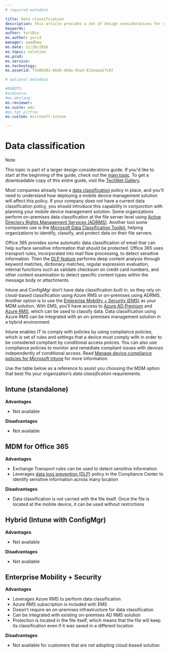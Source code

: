 ```yaml
---
# required metadata

title: Data classification
description: This article provides a set of design considerations for data classification that should be used in a mobile device management scenario.
keywords:
author: YuriDio
ms.author: yurid
manager: swadhwa
ms.date: 11/28/2016
ms.topic: solution
ms.prod:
ms.service: 
ms.technology:
ms.assetid: f3486381-66d5-469a-93a3-013eaaa17c07

# optional metadata

#ROBOTS:
#audience:
#ms.devlang:
ms.reviewer: 
ms.suite: ems
#ms.tgt_pltfrm:
ms.custom: microsoft-intune

---
```


# Data classification

>[!NOTE]
>This topic is part of a larger design considerations guide. If you'd like to start at the beginning of the guide, check out the [main topic](mdm-design-considerations-guide.md). To get a downloadable copy of this entire guide, visit the [TechNet Gallery](https://gallery.technet.microsoft.com/Mobile-Device-Management-7d401582).

Most companies already have a [data classification](http://blogs.microsoft.com/cybertrust/2014/01/28/the-importance-of-data-classification/) policy in place, and you’ll need to understand how deploying a mobile device management solution will affect this policy. If your company does not have a current data classification policy, you should introduce this capability in conjunction with planning your mobile device management solution. Some organizations perform on-premises data classification at the file server level using [Active Directory Rights Management Services (ADRMS)](https://technet.microsoft.com/windowsserver/dd448611.aspx). Another tool some companies use is the [Microsoft Data Classification Toolkit](http://www.microsoft.com/download/details.aspx?id=27123), helping organizations to identify, classify, and protect data on their file servers. 

Office 365 provides some automatic data classification of email that can help surface sensitive information that should be protected. Office 365 uses transport rules, incorporated into mail flow processing, to detect sensitive information. Then the [DLP feature](http://blogs.office.com/2013/10/28/office-365-compliance-controls-data-loss-prevention/) performs deep content analysis through keyword matches, dictionary matches, regular expression evaluation, internal functions such as validate checksum on credit card numbers, and other content examination to detect specific content types within the message body or attachments. 

Intune and ConfigMgr don’t have data classification built in, so they rely on cloud-based classification using Azure RMS or on-premises using ADRMS. Another option is to use the [Enterprise Mobility + Security (EMS)](http://www.microsoft.com/server-cloud/enterprise-mobility/overview.aspx) as your MDM solution. With EMS, you’ll have access to [Azure AD Premium](https://msdn.microsoft.com/library/azure/dn532272.aspx) and [Azure RMS](https://technet.microsoft.com/library/jj585026.aspx), which can be used to classify data. Data classification using Azure RMS can be integrated with an on-premises management solution in a hybrid environment. 

Intune enables IT to comply with policies by using compliance policies, which is set of rules and settings that a device must comply with in order to be considered compliant by conditional access polices. You can also use compliance policies to monitor and remediate compliant issues with devices independently of conditional access. Read [Manage device compliance policies for Microsoft Intune](/intune/deploy-use/introduction-to-device-compliance-policies-in-microsoft-intune) for more information.

Use the table below as a reference to assist you choosing the MDM option that best fits your organization’s *data classification* requirements.

## Intune (standalone)

**Advantages**

- Not available

**Disadvantages**

- Not available

## MDM for Office 365

**Advantages**

- Exchange Transport rules can be used to detect sensitive information
- Leverages [data loss prevention (DLP)](https://technet.microsoft.com/library/ms.o365.cc.DLPLandingPage.aspx) policy in the Compliance Center to identify sensitive information across many location

**Disadvantages**

- Data classification is not carried with the file itself. Once the file is located at the mobile device, it can be used without restrictions

## Hybrid (Intune with ConfigMgr)

**Advantages**

- Not available

**Disadvantages**

- Not available

## Enterprise Mobility + Security

**Advantages**

- Leverages Azure RMS to perform data classification
- Azure RMS subscription is included with EMS
- Doesn’t require an on-premises infrastructure for data classification
- Can be integrated with existing on-premises AD RMS solution
- Protection is located in the file itself, which means that the file will keep its classification even if it was saved in a different location

**Disadvantages**

- Not available for customers that are not adopting cloud-based solution
